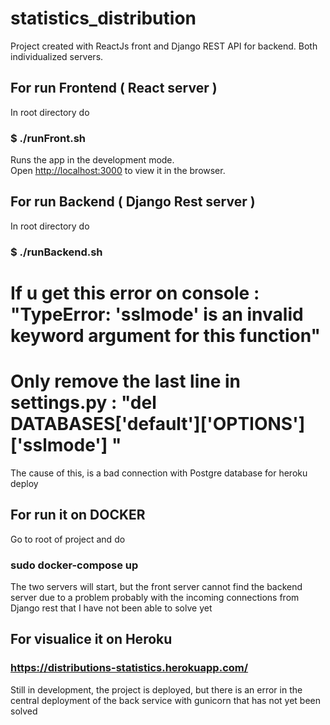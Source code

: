 # statistics_distribution

Project created with ReactJs front and Django REST API for backend. Both individualized servers.



## For run Frontend ( React server ) 

In root directory do  
### $ ./runFront.sh
Runs the app in the development mode.\
Open [http://localhost:3000](http://localhost:3000) to view it in the browser.


## For run Backend ( Django Rest server ) 

In root directory do  
### $ ./runBackend.sh

# If u get this error on console : "TypeError: 'sslmode' is an invalid keyword argument for this function"
# Only remove the last line in settings.py : "del DATABASES['default']['OPTIONS']['sslmode'] "

The cause of this, is a bad connection with Postgre database for heroku deploy


## For run it on DOCKER

Go to root of project and do 

### sudo docker-compose up 

The two servers will start, but the front server cannot find the backend server due to a problem probably with the incoming connections from Django rest that I have not been able to solve yet


## For visualice it on Heroku 

### https://distributions-statistics.herokuapp.com/

Still in development, the project is deployed, but there is an error in the central deployment of the back service with gunicorn that has not yet been solved


